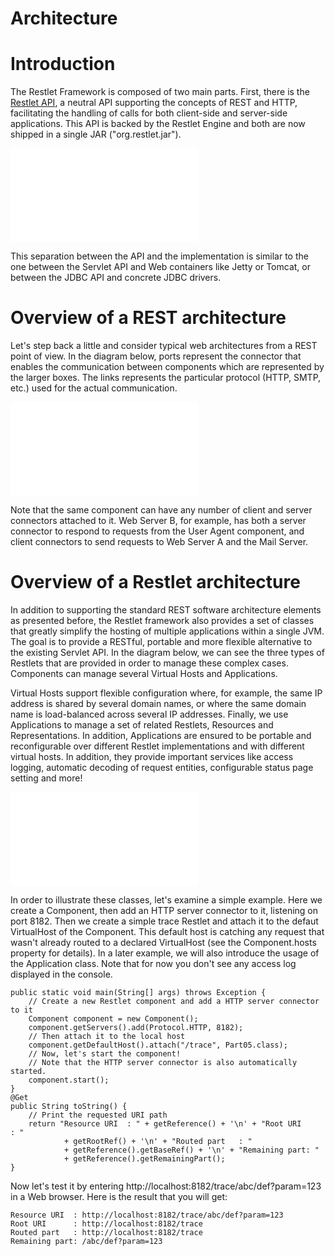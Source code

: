 Architecture
============

Introduction
============

The Restlet Framework is composed of two main parts. First, there is the
[Restlet
API](http://web.archive.org/web/20111013171019/http://wiki.restlet.org/docs_2.1/13-restlet/27-restlet.html "Part II - Core Restlet"),
a neutral API supporting the concepts of REST and HTTP, facilitating the
handling of calls for both client-side and server-side applications.
This API is backed by the Restlet Engine and both are now shipped in a
single JAR ("org.restlet.jar").

![](Architecture-378_files/data_003.html)

This separation between the API and the implementation is similar to the
one between the Servlet API and Web containers like Jetty or Tomcat, or
between the JDBC API and concrete JDBC drivers.

Overview of a REST architecture
===============================

Let's step back a little and consider typical web architectures from a
REST point of view. In the diagram below, ports represent the connector
that enables the communication between components which are represented
by the larger boxes. The links represents the particular protocol (HTTP,
SMTP, etc.) used for the actual communication.

![](Architecture-378_files/data.html)

Note that the same component can have any number of client and server
connectors attached to it. Web Server B, for example, has both a server
connector to respond to requests from the User Agent component, and
client connectors to send requests to Web Server A and the Mail Server.

Overview of a Restlet architecture
==================================

In addition to supporting the standard REST software architecture
elements as presented before, the Restlet framework also provides a set
of classes that greatly simplify the hosting of multiple applications
within a single JVM. The goal is to provide a RESTful, portable and more
flexible alternative to the existing Servlet API. In the diagram below,
we can see the three types of Restlets that are provided in order to
manage these complex cases. Components can manage several Virtual Hosts
and Applications.

Virtual Hosts support flexible configuration where, for example, the
same IP address is shared by several domain names, or where the same
domain name is load-balanced across several IP addresses. Finally, we
use Applications to manage a set of related Restlets, Resources and
Representations. In addition, Applications are ensured to be portable
and reconfigurable over different Restlet implementations and with
different virtual hosts. In addition, they provide important services
like access logging, automatic decoding of request entities,
configurable status page setting and more!

![](Architecture-378_files/data_002.html)

In order to illustrate these classes, let's examine a simple example.
Here we create a Component, then add an HTTP server connector to it,
listening on port 8182. Then we create a simple trace Restlet and attach
it to the defaut VirtualHost of the Component. This default host is
catching any request that wasn't already routed to a declared
VirtualHost (see the Component.hosts property for details). In a later
example, we will also introduce the usage of the Application class. Note
that for now you don't see any access log displayed in the console. 

    public static void main(String[] args) throws Exception {
        // Create a new Restlet component and add a HTTP server connector to it 
        Component component = new Component();  
        component.getServers().add(Protocol.HTTP, 8182);  
        // Then attach it to the local host 
        component.getDefaultHost().attach("/trace", Part05.class);  
        // Now, let's start the component! 
        // Note that the HTTP server connector is also automatically started. 
        component.start();  
    }  
    @Get 
    public String toString() {  
        // Print the requested URI path 
        return "Resource URI  : " + getReference() + '\n' + "Root URI      : " 
                + getRootRef() + '\n' + "Routed part   : " 
                + getReference().getBaseRef() + '\n' + "Remaining part: " 
                + getReference().getRemainingPart();  
    }

Now let's test it by entering
http://localhost:8182/trace/abc/def?param=123 in a Web browser. Here is
the result that you will get:

    Resource URI  : http://localhost:8182/trace/abc/def?param=123
    Root URI      : http://localhost:8182/trace
    Routed part   : http://localhost:8182/trace
    Remaining part: /abc/def?param=123

